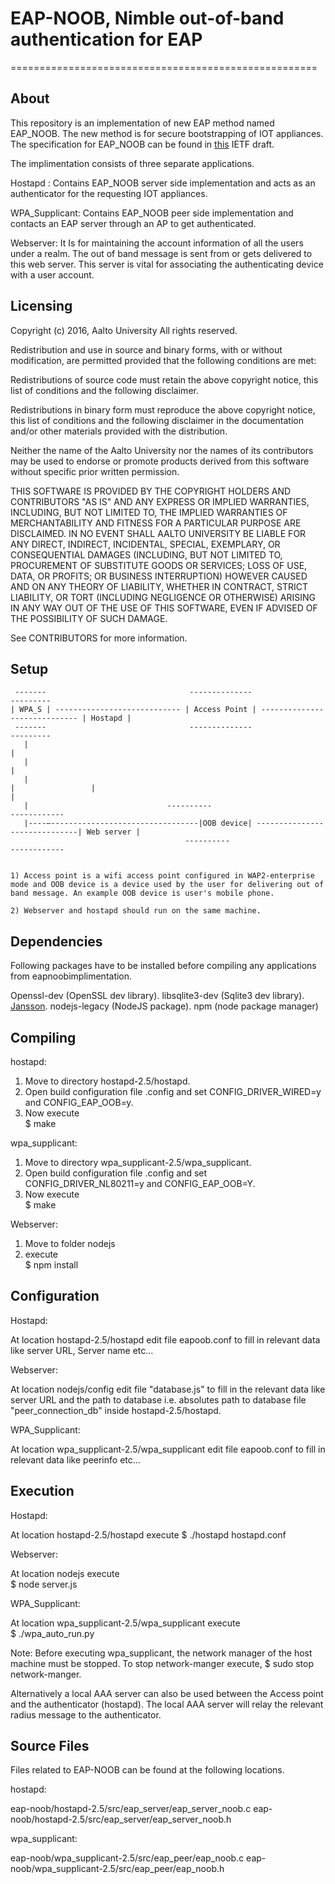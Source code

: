 # EAP-NOOB, Nimble out-of-band authentication for EAP 
=====================================================

About
-------- 

This repository is an implementation of new EAP method named EAP_NOOB. The new method is for secure bootstrapping of IOT appliances. The specification for EAP_NOOB can be found in [this](https://datatracker.ietf.org/doc/draft-aura-eap-noob/?include_text=1) IETF draft.

The implimentation consists of three separate applications.

Hostapd : Contains EAP_NOOB server side implementation and acts as an authenticator for the requesting IOT appliances.

WPA_Supplicant:  Contains EAP_NOOB peer side implementation and contacts an EAP server through an AP to get authenticated. 

Webserver:  It Is for maintaining the account information of all the users under a realm. The out of band message is sent from or gets delivered to this web server. This server is vital for associating the  authenticating device with a user account.

Licensing
------------       
 Copyright (c) 2016, Aalto University 
 All rights reserved. 
 
Redistribution and use in source and binary forms, with or without modification, are permitted provided that the following conditions are met: 

Redistributions of source code must retain the above copyright notice, this list of conditions and the following disclaimer. 

Redistributions in binary form must reproduce the above copyright notice, this list of conditions and the following disclaimer in the documentation and/or other materials provided with the distribution. 

Neither the name of the Aalto University nor the names of its contributors may be used to endorse or promote products derived from this software without specific prior written permission. 
 
 THIS SOFTWARE IS PROVIDED BY THE COPYRIGHT HOLDERS AND CONTRIBUTORS "AS IS" AND ANY EXPRESS OR IMPLIED WARRANTIES, INCLUDING, BUT NOT LIMITED TO, THE IMPLIED WARRANTIES OF MERCHANTABILITY AND FITNESS FOR A PARTICULAR PURPOSE ARE DISCLAIMED. IN NO EVENT SHALL AALTO UNIVERSITY BE LIABLE FOR ANY DIRECT, INDIRECT, INCIDENTAL, SPECIAL, EXEMPLARY, OR CONSEQUENTIAL DAMAGES (INCLUDING, BUT NOT LIMITED TO, PROCUREMENT OF SUBSTITUTE GOODS OR SERVICES; LOSS OF USE, DATA, OR PROFITS; OR BUSINESS INTERRUPTION) HOWEVER CAUSED AND ON ANY THEORY OF LIABILITY, WHETHER IN CONTRACT, STRICT LIABILITY, OR TORT (INCLUDING NEGLIGENCE OR OTHERWISE) ARISING IN ANY WAY OUT OF THE USE OF THIS  SOFTWARE, EVEN IF ADVISED OF THE POSSIBILITY OF SUCH DAMAGE. 
 
 See CONTRIBUTORS for more information. 

Setup
-------

	 -------                                --------------				       ---------
	| WPA_S | ---------------------------- | Access Point | ----------------------------- | Hostapd |
	 -------                                --------------                                 ---------
	   |                                                                                      |		           
	   |                                                                                      | 
	   |                                                                                      |		        	|                                                                                      |
	   |			                   ----------                                 ------------
	   |----–---------------------------------|OOB device| ------------------------------| Web server |
		                                   ----------                                 ------------


	1) Access point is a wifi access point configured in WAP2-enterprise mode and OOB device is a device used by the user for delivering out of band message. An example OOB device is user's mobile phone.
	
	2) Webserver and hostapd should run on the same machine.

Dependencies
-----------------  

Following packages have to be installed before compiling any applications from  eapnoobimplimentation.

Openssl-dev (OpenSSL dev library).
libsqlite3-dev (Sqlite3 dev library).
[Jansson](http://jansson.readthedocs.io/en/2.7/index.html).
nodejs-legacy (NodeJS package).
npm (node package manager)

Compiling 
--------------
 
hostapd:

1) Move to directory  hostapd-2.5/hostapd.	
2) Open build configuration file .config and set CONFIG_DRIVER_WIRED=y and CONFIG_EAP_OOB=y.	
3) Now execute  		
  	$ make


wpa_supplicant:

1) Move to directory  wpa_supplicant-2.5/wpa_supplicant.	
2) Open build configuration file .config and set CONFIG_DRIVER_NL80211=y and CONFIG_EAP_OOB=Y. 	
3) Now execute		
	 $ make


Webserver: 

1) Move to folder nodejs	
2) execute 	
    $ npm install	
    
Configuration
---------------  

Hostapd:

At location hostapd-2.5/hostapd edit file eapoob.conf to fill in relevant data like server URL, Server name etc...

Webserver: 

At location nodejs/config edit file "database.js" to fill in the relevant data like server URL and the path to database i.e. absolutes path to database file "peer_connection_db" inside hostapd-2.5/hostapd.

WPA_Supplicant:

At location wpa_supplicant-2.5/wpa_supplicant edit file eapoob.conf to fill in relevant data like peerinfo etc...

Execution
------------  

Hostapd:

At location hostapd-2.5/hostapd  execute
$  ./hostapd  hostapd.conf	

Webserver: 

At location nodejs execute	
$ node server.js	

WPA_Supplicant:

At location wpa_supplicant-2.5/wpa_supplicant execute	
$ ./wpa_auto_run.py	

Note: 
Before executing wpa_supplicant, the network manager of the host machine must be stopped. To stop network-manger execute,
  $ sudo stop network-manger.	

Alternatively a local AAA server can also be used between the Access point and the authenticator (hostapd). The local AAA server will relay the relevant radius message to the authenticator.  	

Source Files
-------------
Files related to EAP-NOOB can be found at the following locations.

hostapd:

eap-noob/hostapd-2.5/src/eap_server/eap_server_noob.c
eap-noob/hostapd-2.5/src/eap_server/eap_server_noob.h
 
wpa_supplicant:

eap-noob/wpa_supplicant-2.5/src/eap_peer/eap_noob.c
eap-noob/wpa_supplicant-2.5/src/eap_peer/eap_noob.h




